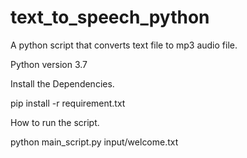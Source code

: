 # text_to_speech_python
A python script that converts text file to mp3 audio file. 

Python version 3.7

Install the Dependencies.

pip install -r requirement.txt

How to run the script.

python main_script.py input/welcome.txt 


